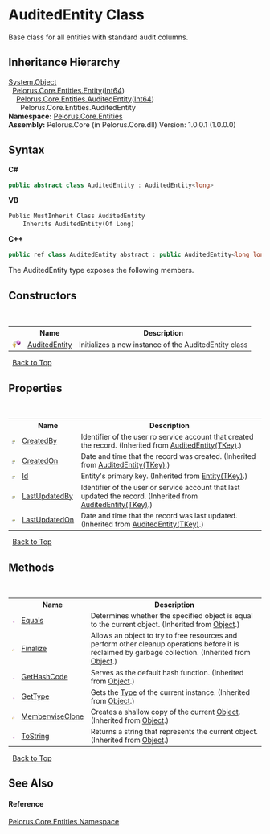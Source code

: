 # AuditedEntity Class
 

Base class for all entities with standard audit columns.


## Inheritance Hierarchy
<a href="http://msdn2.microsoft.com/en-us/library/e5kfa45b" target="_blank">System.Object</a><br />&nbsp;&nbsp;<a href="56B6FF42">Pelorus.Core.Entities.Entity</a>(<a href="http://msdn2.microsoft.com/en-us/library/6yy583ek" target="_blank">Int64</a>)<br />&nbsp;&nbsp;&nbsp;&nbsp;<a href="7E472187">Pelorus.Core.Entities.AuditedEntity</a>(<a href="http://msdn2.microsoft.com/en-us/library/6yy583ek" target="_blank">Int64</a>)<br />&nbsp;&nbsp;&nbsp;&nbsp;&nbsp;&nbsp;Pelorus.Core.Entities.AuditedEntity<br />
**Namespace:**&nbsp;<a href="20086FC9">Pelorus.Core.Entities</a><br />**Assembly:**&nbsp;Pelorus.Core (in Pelorus.Core.dll) Version: 1.0.0.1 (1.0.0.0)

## Syntax

**C#**<br />
``` C#
public abstract class AuditedEntity : AuditedEntity<long>
```

**VB**<br />
``` VB
Public MustInherit Class AuditedEntity
	Inherits AuditedEntity(Of Long)
```

**C++**<br />
``` C++
public ref class AuditedEntity abstract : public AuditedEntity<long long>
```

The AuditedEntity type exposes the following members.


## Constructors
&nbsp;<table><tr><th></th><th>Name</th><th>Description</th></tr><tr><td>![Protected method](media/protmethod.gif "Protected method")</td><td><a href="9FDDC70B">AuditedEntity</a></td><td>
Initializes a new instance of the AuditedEntity class</td></tr></table>&nbsp;
<a href="#auditedentity-class">Back to Top</a>

## Properties
&nbsp;<table><tr><th></th><th>Name</th><th>Description</th></tr><tr><td>![Public property](media/pubproperty.gif "Public property")</td><td><a href="4AE9EBCB">CreatedBy</a></td><td>
Identifier of the user ro service account that created the record.
 (Inherited from <a href="7E472187">AuditedEntity(TKey)</a>.)</td></tr><tr><td>![Public property](media/pubproperty.gif "Public property")</td><td><a href="4840EBD8">CreatedOn</a></td><td>
Date and time that the record was created.
 (Inherited from <a href="7E472187">AuditedEntity(TKey)</a>.)</td></tr><tr><td>![Public property](media/pubproperty.gif "Public property")</td><td><a href="161A1C56">Id</a></td><td>
Entity's primary key.
 (Inherited from <a href="56B6FF42">Entity(TKey)</a>.)</td></tr><tr><td>![Public property](media/pubproperty.gif "Public property")</td><td><a href="FA4BD734">LastUpdatedBy</a></td><td>
Identifier of the user or service account that last updated the record.
 (Inherited from <a href="7E472187">AuditedEntity(TKey)</a>.)</td></tr><tr><td>![Public property](media/pubproperty.gif "Public property")</td><td><a href="E62AD721">LastUpdatedOn</a></td><td>
Date and time that the record was last updated.
 (Inherited from <a href="7E472187">AuditedEntity(TKey)</a>.)</td></tr></table>&nbsp;
<a href="#auditedentity-class">Back to Top</a>

## Methods
&nbsp;<table><tr><th></th><th>Name</th><th>Description</th></tr><tr><td>![Public method](media/pubmethod.gif "Public method")</td><td><a href="http://msdn2.microsoft.com/en-us/library/bsc2ak47" target="_blank">Equals</a></td><td>
Determines whether the specified object is equal to the current object.
 (Inherited from <a href="http://msdn2.microsoft.com/en-us/library/e5kfa45b" target="_blank">Object</a>.)</td></tr><tr><td>![Protected method](media/protmethod.gif "Protected method")</td><td><a href="http://msdn2.microsoft.com/en-us/library/4k87zsw7" target="_blank">Finalize</a></td><td>
Allows an object to try to free resources and perform other cleanup operations before it is reclaimed by garbage collection.
 (Inherited from <a href="http://msdn2.microsoft.com/en-us/library/e5kfa45b" target="_blank">Object</a>.)</td></tr><tr><td>![Public method](media/pubmethod.gif "Public method")</td><td><a href="http://msdn2.microsoft.com/en-us/library/zdee4b3y" target="_blank">GetHashCode</a></td><td>
Serves as the default hash function.
 (Inherited from <a href="http://msdn2.microsoft.com/en-us/library/e5kfa45b" target="_blank">Object</a>.)</td></tr><tr><td>![Public method](media/pubmethod.gif "Public method")</td><td><a href="http://msdn2.microsoft.com/en-us/library/dfwy45w9" target="_blank">GetType</a></td><td>
Gets the <a href="http://msdn2.microsoft.com/en-us/library/42892f65" target="_blank">Type</a> of the current instance.
 (Inherited from <a href="http://msdn2.microsoft.com/en-us/library/e5kfa45b" target="_blank">Object</a>.)</td></tr><tr><td>![Protected method](media/protmethod.gif "Protected method")</td><td><a href="http://msdn2.microsoft.com/en-us/library/57ctke0a" target="_blank">MemberwiseClone</a></td><td>
Creates a shallow copy of the current <a href="http://msdn2.microsoft.com/en-us/library/e5kfa45b" target="_blank">Object</a>.
 (Inherited from <a href="http://msdn2.microsoft.com/en-us/library/e5kfa45b" target="_blank">Object</a>.)</td></tr><tr><td>![Public method](media/pubmethod.gif "Public method")</td><td><a href="http://msdn2.microsoft.com/en-us/library/7bxwbwt2" target="_blank">ToString</a></td><td>
Returns a string that represents the current object.
 (Inherited from <a href="http://msdn2.microsoft.com/en-us/library/e5kfa45b" target="_blank">Object</a>.)</td></tr></table>&nbsp;
<a href="#auditedentity-class">Back to Top</a>

## See Also


#### Reference
<a href="20086FC9">Pelorus.Core.Entities Namespace</a><br />